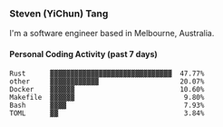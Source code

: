 ### Steven (YiChun) Tang

I'm a software engineer based in Melbourne, Australia.

#### Personal Coding Activity (past 7 days)
```
Rust      ▓▓▓▓▓▓▓▓▓▓▓▓▓▓▓▓▓▓▓▓▓▓▓▓▓▓▓▓▓▓  47.77%
other     ▓▓▓▓▓▓▓▓▓▓▓▓                    20.07%
Docker    ▓▓▓▓▓▓                          10.60%
Makefile  ▓▓▓▓▓▓                           9.80%
Bash      ▓▓▓▓                             7.93%
TOML      ▓▓                               3.84%
```
